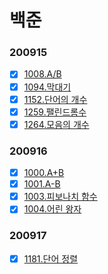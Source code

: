# 백준
### 200915
- [x] [1008.A/B](https://www.acmicpc.net/problem/1008)
- [x] [1094.막대기](https://www.acmicpc.net/problem/1094)
- [x] [1152.단어의 개수](https://www.acmicpc.net/problem/1152)
- [x] [1259.팰린드롬수](https://www.acmicpc.net/problem/1259)
- [x] [1264.모음의 개수](https://www.acmicpc.net/problem/1264)

### 200916
- [x] [1000.A+B](https://www.acmicpc.net/problem/1000)
- [x] [1001.A-B](https://www.acmicpc.net/problem/1001)
- [x] [1003.피보나치 함수](https://www.acmicpc.net/problem/1003)
- [x] [1004.어린 왕자](https://www.acmicpc.net/problem/1004)

### 200917
- [x] [1181.단어 정렬](https://www.acmicpc.net/problem/1181)